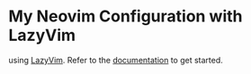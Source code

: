 # My Neovim Configuration with LazyVim

using [LazyVim](https://github.com/LazyVim/LazyVim).
Refer to the [documentation](https://lazyvim.github.io/installation) to get started.
